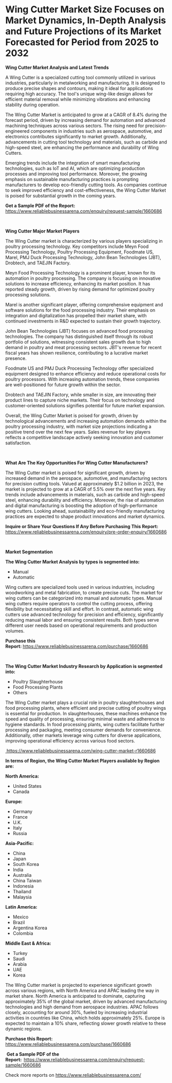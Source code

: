 <p><h1>Wing Cutter Market Size Focuses on Market Dynamics, In-Depth Analysis and Future Projections of its Market Forecasted for Period from 2025 to 2032</h1></p><p><strong>Wing Cutter Market Analysis and Latest Trends</strong></p>
<p><p>A Wing Cutter is a specialized cutting tool commonly utilized in various industries, particularly in metalworking and manufacturing. It is designed to produce precise shapes and contours, making it ideal for applications requiring high accuracy. The tool's unique wing-like design allows for efficient material removal while minimizing vibrations and enhancing stability during operation.</p><p>The Wing Cutter Market is anticipated to grow at a CAGR of 8.4% during the forecast period, driven by increasing demand for automation and advanced machining techniques across various sectors. The rising need for precision-engineered components in industries such as aerospace, automotive, and electronics contributes significantly to market growth. Additionally, advancements in cutting tool technology and materials, such as carbide and high-speed steel, are enhancing the performance and durability of Wing Cutters.</p><p>Emerging trends include the integration of smart manufacturing technologies, such as IoT and AI, which are optimizing production processes and improving tool performance. Moreover, the growing emphasis on sustainable manufacturing practices is prompting manufacturers to develop eco-friendly cutting tools. As companies continue to seek improved efficiency and cost-effectiveness, the Wing Cutter Market is poised for substantial growth in the coming years.</p></p>
<p><strong>Get a Sample PDF of the Report:&nbsp;</strong> <a href="https://www.reliablebusinessarena.com/enquiry/request-sample/1660686?utm_campaign=3346&utm_medium=2&utm_source=Github&utm_content=ia&utm_term=10042025&utm_id=wing-cutter">https://www.reliablebusinessarena.com/enquiry/request-sample/1660686</a></p>
<p>&nbsp;</p>
<p><strong>Wing Cutter Major Market Players</strong></p>
<p><p>The Wing Cutter market is characterized by various players specializing in poultry processing technology. Key competitors include Meyn Food Processing Technology, Poultry Processing Equipment, Foodmate US, Marel, PMJ Duck Processing Technology, John Bean Technologies (JBT), Drobtech, and TAEJIN Factory.</p><p>Meyn Food Processing Technology is a prominent player, known for its automation in poultry processing. The company is focusing on innovative solutions to increase efficiency, enhancing its market position. It has reported steady growth, driven by rising demand for optimized poultry processing solutions. </p><p>Marel is another significant player, offering comprehensive equipment and software solutions for the food processing industry. Their emphasis on integration and digitalization has propelled their market share, with continued investments in R&D expected to sustain their growth trajectory.</p><p>John Bean Technologies (JBT) focuses on advanced food processing technologies. The company has distinguished itself through its robust portfolio of solutions, witnessing consistent sales growth due to high demand in poultry and meat processing sectors. JBT's revenue for recent fiscal years has shown resilience, contributing to a lucrative market presence.</p><p>Foodmate US and PMJ Duck Processing Technology offer specialized equipment designed to enhance efficiency and reduce operational costs for poultry processors. With increasing automation trends, these companies are well-positioned for future growth within the sector.</p><p>Drobtech and TAEJIN Factory, while smaller in size, are innovating their product lines to capture niche markets. Their focus on technology and customer-oriented solutions signifies potential for future market expansion.</p><p>Overall, the Wing Cutter Market is poised for growth, driven by technological advancements and increasing automation demands within the poultry processing industry, with market size projections indicating a positive trend over the next few years. Sales revenue for key players reflects a competitive landscape actively seeking innovation and customer satisfaction.</p></p>
<p>&nbsp;</p>
<p><strong>What Are The Key Opportunities For Wing Cutter Manufacturers?</strong></p>
<p><p>The Wing Cutter market is poised for significant growth, driven by increased demand in the aerospace, automotive, and manufacturing sectors for precision cutting tools. Valued at approximately $1.2 billion in 2023, the market is projected to grow at a CAGR of 5.5% over the next five years. Key trends include advancements in materials, such as carbide and high-speed steel, enhancing durability and efficiency. Moreover, the rise of automation and digital manufacturing is boosting the adoption of high-performance wing cutters. Looking ahead, sustainability and eco-friendly manufacturing practices are expected to shape product innovations and market dynamics.</p></p>
<p><strong>Inquire or Share Your Questions If Any Before Purchasing This Report:</strong> <a href="https://www.reliablebusinessarena.com/enquiry/pre-order-enquiry/1660686?utm_campaign=3346&utm_medium=2&utm_source=Github&utm_content=ia&utm_term=10042025&utm_id=wing-cutter">https://www.reliablebusinessarena.com/enquiry/pre-order-enquiry/1660686</a></p>
<p>&nbsp;</p>
<p><strong>Market Segmentation</strong></p>
<p><strong>The Wing Cutter Market Analysis by types is segmented into:</strong></p>
<p><ul><li>Manual</li><li>Automatic</li></ul></p>
<p><p>Wing cutters are specialized tools used in various industries, including woodworking and metal fabrication, to create precise cuts. The market for wing cutters can be categorized into manual and automatic types. Manual wing cutters require operators to control the cutting process, offering flexibility but necessitating skill and effort. In contrast, automatic wing cutters use advanced technology for precision and efficiency, significantly reducing manual labor and ensuring consistent results. Both types serve different user needs based on operational requirements and production volumes.</p></p>
<p><strong>Purchase this Report:&nbsp;</strong><a href="https://www.reliablebusinessarena.com/purchase/1660686?utm_campaign=3346&utm_medium=2&utm_source=Github&utm_content=ia&utm_term=10042025&utm_id=wing-cutter">https://www.reliablebusinessarena.com/purchase/1660686</a></p>
<p>&nbsp;</p>
<p><strong>The Wing Cutter Market Industry Research by Application is segmented into:</strong></p>
<p><ul><li>Poultry Slaughterhouse</li><li>Food Processing Plants</li><li>Others</li></ul></p>
<p><p>The Wing Cutter market plays a crucial role in poultry slaughterhouses and food processing plants, where efficient and precise cutting of poultry wings is essential for production. In slaughterhouses, these machines enhance the speed and quality of processing, ensuring minimal waste and adherence to hygiene standards. In food processing plants, wing cutters facilitate further processing and packaging, meeting consumer demands for convenience. Additionally, other markets leverage wing cutters for diverse applications, improving operational efficiency across various food sectors.</p></p>
<p><a href="https://www.reliablebusinessarena.com/wing-cutter-market-r1660686?utm_campaign=3346&utm_medium=2&utm_source=Github&utm_content=ia&utm_term=10042025&utm_id=wing-cutter">&nbsp;https://www.reliablebusinessarena.com/wing-cutter-market-r1660686</a></p>
<p><strong>In terms of Region, the Wing Cutter Market Players available by Region are:</strong></p>
<p>
    <p> <strong> North America: </strong>
        <ul>
            <li>United States</li>
            <li>Canada</li>
        </ul>
        </p> 
    <p> <strong> Europe: </strong>
        <ul>
            <li>Germany</li>
            <li>France</li>
            <li>U.K.</li>
            <li>Italy</li>
            <li>Russia</li>
        </ul>
        </p> 
    <p> <strong> Asia-Pacific: </strong>
        <ul>
            <li>China</li>
            <li>Japan</li>
            <li>South Korea</li>
            <li>India</li>
            <li>Australia</li>
            <li>China Taiwan</li>
            <li>Indonesia</li>
            <li>Thailand</li>
            <li>Malaysia</li>
        </ul>
        </p> 
    <p> <strong> Latin America: </strong>
        <ul>
            <li>Mexico</li>
            <li>Brazil</li>
            <li>Argentina Korea</li>
            <li>Colombia</li>
        </ul>
        </p> 
    <p> <strong> Middle East & Africa: </strong>
        <ul>
            <li>Turkey</li>
            <li>Saudi</li>
            <li>Arabia</li>
            <li>UAE</li>
            <li>Korea</li>
        </ul>
    </p>
    </p>
<p><p>The Wing Cutter market is projected to experience significant growth across various regions, with North America and APAC leading the way in market share. North America is anticipated to dominate, capturing approximately 35% of the global market, driven by advanced manufacturing technologies and high demand from aerospace industries. APAC follows closely, accounting for around 30%, fueled by increasing industrial activities in countries like China, which holds approximately 25%. Europe is expected to maintain a 10% share, reflecting slower growth relative to these dynamic regions.</p></p>
<p><strong>Purchase this Report: </strong><a href="https://www.reliablebusinessarena.com/purchase/1660686?utm_campaign=3346&utm_medium=2&utm_source=Github&utm_content=ia&utm_term=10042025&utm_id=wing-cutter">https://www.reliablebusinessarena.com/purchase/1660686</a></p>
<p>&nbsp;<strong>Get a Sample PDF of the Report:&nbsp;&nbsp;</strong><a href="https://www.reliablebusinessarena.com/enquiry/request-sample/1660686?utm_campaign=3346&utm_medium=2&utm_source=Github&utm_content=ia&utm_term=10042025&utm_id=wing-cutter">https://www.reliablebusinessarena.com/enquiry/request-sample/1660686</a></p>
<p><strong></strong></p>
<p>Check more reports on <a href="https://www.reliablebusinessarena.com/?utm_campaign=3346&utm_medium=2&utm_source=Github&utm_content=ia&utm_term=10042025&utm_id=wing-cutter">https://www.reliablebusinessarena.com/</a></p>
